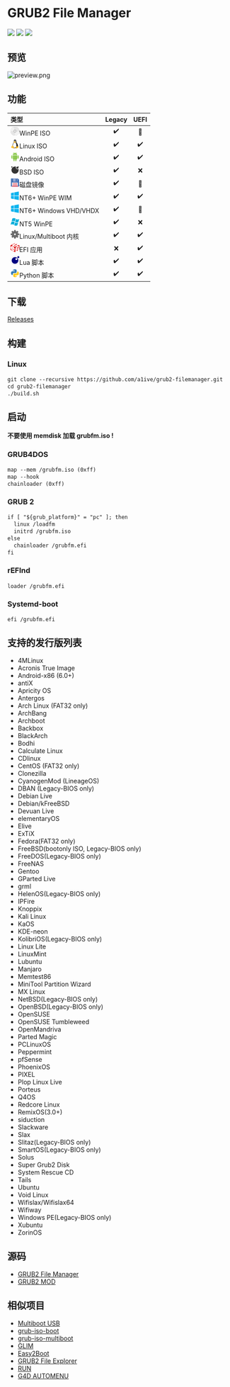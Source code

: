 # GRUB2 File Manager 
 ![](https://img.shields.io/github/license/a1ive/grub2-filemanager.svg?style=flat) ![](https://img.shields.io/github/downloads/a1ive/grub2-filemanager/total.svg?style=flat) ![](https://img.shields.io/github/release/a1ive/grub2-filemanager.svg?style=flat) 

## 预览 

![preview.png](https://github.com/a1ive/grub2-filemanager/raw/gh-pages/preview.png)

## 功能 

| 类型                                                 | Legacy | UEFI |
| :--------------------------------------------------- | :----: | :--: |
| ![](/images/iso.png?raw=true)WinPE ISO               |   ✔️    |  🔲   |
| ![](/images/linux.png?raw=true)Linux ISO             |   ✔️    |  ✔️   |
| ![](/images/android.png?raw=true)Android ISO         |   ✔️    |  ✔️   |
| ![](/images/bsd.png?raw=true)BSD ISO                 |   ✔️    |  ❌   |
| ![](/images/img.png?raw=true)磁盘镜像                |   ✔️    |  🔲   |
| ![](/images/nt6.png?raw=true)NT6+ WinPE WIM          |   ✔️    |  ✔️   |
| ![](/images/nt6.png?raw=true)NT6+ Windows VHD/VHDX   |   ✔️    |  🔲   |
| ![](/images/nt5.png?raw=true)NT5 WinPE               |   ✔️    |  ❌   |
| ![](/images/kernel.png?raw=true)Linux/Multiboot 内核 |   ✔️    |  ✔️   |
| ![](/images/efi.png?raw=true)EFI 应用                |   ❌    |  ✔️   |
| ![](/images/lua.png?raw=true)Lua 脚本                |   ✔️    |  ✔️   |
| ![](/images/py.png?raw=true)Python 脚本              |   ✔️    |  ✔️   |


## 下载 

[Releases](https://github.com/a1ive/grub2-filemanager/releases) 

## 构建 
### Linux 
```shell
git clone --recursive https://github.com/a1ive/grub2-filemanager.git
cd grub2-filemanager
./build.sh
```

## 启动 
**不要使用 memdisk 加载 grubfm.iso !**  
### GRUB4DOS 
```
map --mem /grubfm.iso (0xff)
map --hook
chainloader (0xff)
```
### GRUB 2
```
if [ "${grub_platform}" = "pc" ]; then
  linux /loadfm  
  initrd /grubfm.iso  
else
  chainloader /grubfm.efi
fi
```
### rEFInd 
```
loader /grubfm.efi
```
### Systemd-boot 
```
efi /grubfm.efi
```

## 支持的发行版列表 
*    4MLinux
*    Acronis True Image
*    Android-x86 (6.0+)
*    antiX
*    Apricity OS
*    Antergos
*    Arch Linux (FAT32 only)
*    ArchBang
*    Archboot
*    Backbox
*    BlackArch
*    Bodhi
*    Calculate Linux
*    CDlinux
*    CentOS (FAT32 only)
*    Clonezilla
*    CyanogenMod (LineageOS)
*    DBAN (Legacy-BIOS only)
*    Debian Live
*    Debian/kFreeBSD
*    Devuan Live
*    elementaryOS
*    Elive
*    ExTiX
*    Fedora(FAT32 only)
*    FreeBSD(bootonly ISO, Legacy-BIOS only)
*    FreeDOS(Legacy-BIOS only)
*    FreeNAS
*    Gentoo
*    GParted Live
*    grml
*    HelenOS(Legacy-BIOS only)
*    IPFire
*    Knoppix
*    Kali Linux
*    KaOS
*    KDE-neon
*    KolibriOS(Legacy-BIOS only)
*    Linux Lite
*    LinuxMint
*    Lubuntu
*    Manjaro
*    Memtest86
*    MiniTool Partition Wizard
*    MX Linux
*    NetBSD(Legacy-BIOS only)
*    OpenBSD(Legacy-BIOS only)
*    OpenSUSE
*    OpenSUSE Tumbleweed
*    OpenMandriva
*    Parted Magic
*    PCLinuxOS
*    Peppermint
*    pfSense
*    PhoenixOS
*    PIXEL
*    Plop Linux Live
*    Porteus
*    Q4OS
*    Redcore Linux
*    RemixOS(3.0+)
*    siduction
*    Slackware
*    Slax
*    Slitaz(Legacy-BIOS only)
*    SmartOS(Legacy-BIOS only)
*    Solus
*    Super Grub2 Disk
*    System Rescue CD
*    Tails
*    Ubuntu
*    Void Linux
*    Wifislax/Wifislax64
*    Wifiway
*    Windows PE(Legacy-BIOS only)
*    Xubuntu
*    ZorinOS

## 源码 
*	[GRUB2 File Manager](https://github.com/a1ive/grub2-filemanager)  
*	[GRUB2 MOD](https://github.com/a1ive/grub2-mod) 

## 相似项目 
*	[Multiboot USB](http://mbusb.aguslr.com/) 
*	[grub-iso-boot](https://github.com/Jimmy-Z/grub-iso-boot) 
*	[grub-iso-multiboot](https://github.com/mpolitzer/grub-iso-multiboot) 
*	[GLIM](https://github.com/thias/glim) 
*	[Easy2Boot](http://www.easy2boot.com/) 
*	[GRUB2 File Explorer](http://bbs.wuyou.net/forum.php?mod=viewthread&tid=320715) 
*	[RUN](http://bbs.wuyou.net/forum.php?mod=viewthread&tid=191301) 
*	[G4D AUTOMENU](http://bbs.wuyou.net/forum.php?mod=viewthread&tid=203607) 
